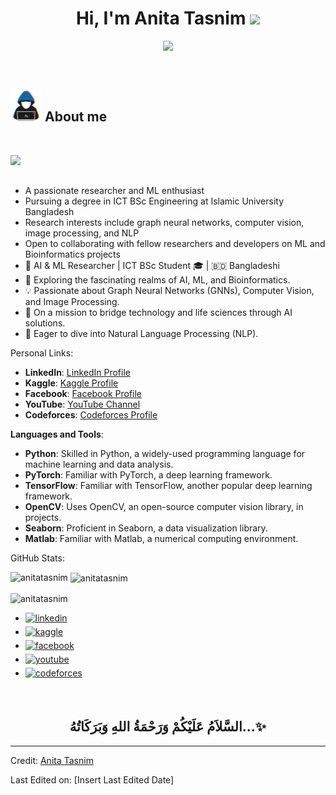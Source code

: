 

<h1 align="center"><b>Hi, I'm Anita Tasnim </b><img src="https://media.giphy.com/media/hvRJCLFzcasrR4ia7z/giphy.gif" width="100"></h1>
<!--  -->


<p align="center">
  <a href="https://github.com/DenverCoder1/readme-typing-svg"><img src="https://readme-typing-svg.herokuapp.com?font=Time+New+Roman&color=cyan&size=25&center=true&vCenter=true&width=600&height=100&lines=Assalamu+Alaikum+Warahmatullah..;++;Passionate+Researcher+and+ML+Enthusiast,;Pursuing+ICT+BSc+Engineering,;Focused+on+Graph+Neural+Networks,;  Open+to+ML+and+Bioinformatics+Collaborations."></a>
</p>

<br>

## <picture><img src="https://github.com/0xAbdulKhalid/0xAbdulKhalid/raw/main/assets/mdImages/about_me.gif" width="50px"></picture> **About me**
<br>

<picture> <img align="right" src="https://pin.it/Spaluw2" width="550px"></picture>

<br>

<br>

-  A passionate researcher and ML enthusiast
-  Pursuing a degree in ICT BSc Engineering at Islamic University Bangladesh
-  Research interests include graph neural networks, computer vision, image processing, and NLP
-  Open to collaborating with fellow researchers and developers on ML and Bioinformatics projects
-  🧠 AI & ML Researcher | ICT BSc Student 🎓 | 🇧🇩 Bangladeshi
-  🌱 Exploring the fascinating realms of AI, ML, and Bioinformatics.
-  💡 Passionate about Graph Neural Networks (GNNs), Computer Vision, and Image Processing.
-  🚀 On a mission to bridge technology and life sciences through AI solutions.
-  📖 Eager to dive into Natural Language Processing (NLP).

Personal Links:

- **LinkedIn**: [LinkedIn Profile](https://linkedin.com/in/anita-tasnim)
- **Kaggle**: [Kaggle Profile](https://kaggle.com/anita-tasnim)
- **Facebook**: [Facebook Profile](https://fb.com/proma102367)
- **YouTube**: [YouTube Channel](https://www.youtube.com/c/anita-tasnim)
- **Codeforces**: [Codeforces Profile](https://codeforces.com/profile/12anitatasnim)

**Languages and Tools**:

- **Python**: Skilled in Python, a widely-used programming language for machine learning and data analysis.
- **PyTorch**: Familiar with PyTorch, a deep learning framework.
- **TensorFlow**: Familiar with TensorFlow, another popular deep learning framework.
- **OpenCV**: Uses OpenCV, an open-source computer vision library, in projects.
- **Seaborn**: Proficient in Seaborn, a data visualization library.
- **Matlab**: Familiar with Matlab, a numerical computing environment.

GitHub Stats:

<p align="left">
  <img align="left" src="https://github-readme-stats.vercel.app/api/top-langs?username=anitatasnim&show_icons=true&locale=en&layout=compact" alt="anitatasnim" />
</p>

<p>&nbsp;<img align="center" src="https://github-readme-stats.vercel.app/api?username=anitatasnim&show_icons=true&locale=en" alt="anitatasnim" /></p>

<p><img align="center" src="https://github-readme-streak-stats.herokuapp.com/?user=anitatasnim&" alt="anitatasnim" /></p>

<ul>

<li>
<a href="https://linkedin.com/in/anita-tasnim" target="_blank">
<img src="https://img.shields.io/badge/linkedin%3A%20Anita%20Tasnim-%2300acee.svg?color=405DE6&style=for-the-badge&logo=linkedin&logoColor=white" alt=linkedin style="margin-bottom: 5px;"/>
</a>
</li>

<li>
<a href="https://kaggle.com/anita-tasnim" target="_blank">
<img src="https://img.shields.io/badge/kaggle%3A%20Anita%20Tasnim-%2300acee.svg?color=20BEFF&style=for-the-badge&logo=kaggle&logoColor=white" alt=kaggle style="margin-bottom: 5px;"/>
</a>
</li>

<li>
<a href="https://fb.com/proma102367" target="_blank">
<img src="https://img.shields.io/badge/facebook%3A%20Anita%20Tasnim-%2300acee.svg?color=1877F2&style=for-the-badge&logo=facebook&logoColor=white" alt=facebook style="margin-bottom: 5px;"/>
</a>
</li>

<li>
<a href="https://www.youtube.com/c/anita-tasnim" target="_blank">
<img src="https://img.shields.io/badge/youtube%3A%20Anita%20Tasnim-%2300acee.svg?color=FF0000&style=for-the-badge&logo=youtube&logoColor=white" alt=youtube style="margin-bottom: 5px;"/>
</a>
</li>

<li>
<a href="https://codeforces.com/profile/12anitatasnim" target="_blank">
<img src="https://img.shields.io/badge/codeforces%3A%2012anitatasnim-%2300acee.svg?color=1F8ACB&style=for-the-badge&logo=codeforces&logoColor=white" alt=codeforces style="margin-bottom: 5px;"/>
</a>
</li>
</ul>

</div>

<br>

<div align='center'>

## <b>السَّلاَمُ عَلَيْكُمْ وَرَحْمَةُ اللهِ وَبَرَكَاتُهُ...✨</b>

</div>

---

Credit: [Anita Tasnim](https://linkedin.com/in/anita-tasnim)

Last Edited on: [Insert Last Edited Date]
